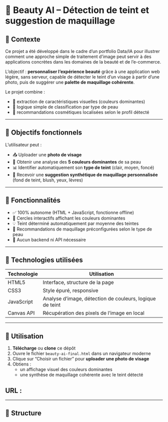 # 💄 Beauty AI – Détection de teint et suggestion de maquillage

## 🧠 Contexte

Ce projet a été développé dans le cadre d’un portfolio Data/IA pour illustrer comment une approche simple de traitement d’image peut servir à des applications concrètes dans les domaines de la beauté et de l’e-commerce.

L’objectif : **personnaliser l’expérience beauté** grâce à une application web légère, sans serveur, capable de détecter le teint d’un visage à partir d’une photo, puis de suggérer une **palette de maquillage cohérente**.

Le projet combine :
- 🎨 extraction de caractéristiques visuelles (couleurs dominantes)
- 🤖 logique simple de classification par type de peau
- 💋 recommandations cosmétiques localisées selon le profil détecté

---

## 🎯 Objectifs fonctionnels

L’utilisateur peut :

- 📤 Uploader une **photo de visage**
- 🧠 Obtenir une analyse des **5 couleurs dominantes** de sa peau
- 📊 Identifier automatiquement son **type de teint** (clair, moyen, foncé)
- 💄 Recevoir une **suggestion synthétique de maquillage personnalisée** (fond de teint, blush, yeux, lèvres)

---

## 🧪 Fonctionnalités

- ✅ 100% autonome (HTML + JavaScript, fonctionne offline)
- 🎨 Cercles interactifs affichant les couleurs dominantes
- 💡 Teint déterminé automatiquement par moyenne des teintes
- 💋 Recommandations de maquillage préconfigurées selon le type de peau
- 🚫 Aucun backend ni API nécessaire

---

## 🔧 Technologies utilisées

| Technologie | Utilisation |
|-------------|-------------|
| HTML5       | Interface, structure de la page |
| CSS3        | Style épuré, responsive |
| JavaScript  | Analyse d’image, détection de couleurs, logique de teint |
| Canvas API  | Récupération des pixels de l’image en local |

---

## 📸 Utilisation

1. **Télécharge** ou **clone** ce dépôt
2. Ouvre le fichier `beauty-ai-final.html` dans un navigateur moderne
3. Clique sur “Choisir un fichier” pour **uploader une photo de visage**
4. Obtiens :
   - un affichage visuel des couleurs dominantes
   - une synthèse de maquillage cohérente avec le teint détecté
  
## URL : 

---

## 📁 Structure

